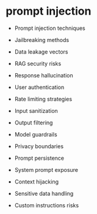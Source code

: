 # prompt injection

- Prompt injection techniques

- Jailbreaking methods

- Data leakage vectors

- RAG security risks

- Response hallucination

- User authentication

- Rate limiting strategies

- Input sanitization

- Output filtering

- Model guardrails

- Privacy boundaries

- Prompt persistence

- System prompt exposure

- Context hijacking

- Sensitive data handling

- Custom instructions risks

